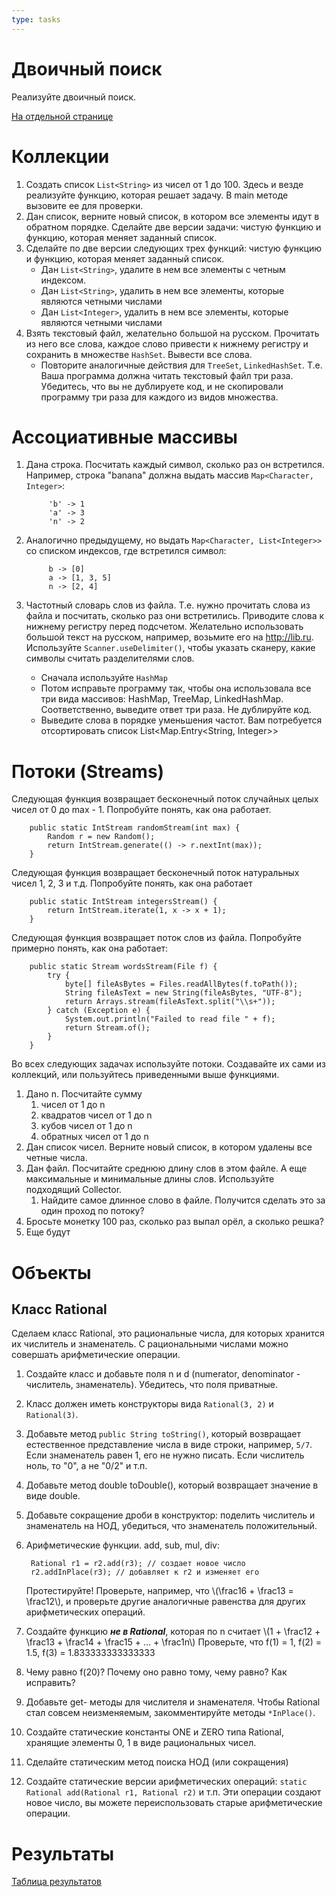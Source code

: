 ```yaml
---
type: tasks
---
```

# Двоичный поиск

Реализуйте двоичный поиск.

[На отдельной странице](binary.md)

# Коллекции
1. Создать список `List<String>` из чисел от 1 до 100. Здесь и везде реализуйте функцию, которая решает задачу. В main методе
вызовите ее для проверки.
1. Дан список, верните новый список, в котором все элементы идут в обратном порядке. Сделайте две версии задачи: чистую функцию и функцию, которая меняет заданный список.
1. Сделайте по две версии следующих трех функций: чистую функцию и функцию, которая меняет заданный список.
   * Дан `List<String>`, удалите в нем все элементы с четным индексом.
   * Дан `List<String>`, удалить в нем все элементы, которые являются четными числами
   * Дан `List<Integer>`, удалить в нем все элементы, которые являются четными числами
1. Взять текстовый файл, желательно большой на русском. Прочитать из него все слова, каждое слово привести к нижнему регистру и
   сохранить в множестве `HashSet`. Вывести все слова.
   * Повторите аналогичные действия для `TreeSet`, `LinkedHashSet`. Т.е. Ваша программа должна читать текстовый файл три раза.
   Убедитесь, что вы не дублируете код, и не скопировали программу три раза для каждого из видов множества.

# Ассоциативные массивы
1. Дана строка. Посчитать каждый символ, сколько раз он встретился. Например, строка "banana" должна выдать массив `Map<Character, Integer>`:

            'b' -> 1
            'a' -> 3
            'n' -> 2

1. Аналогично предыдущему, но выдать `Map<Character, List<Integer>>` со списком индексов, где встретился символ:

            b -> [0]
            a -> [1, 3, 5]
            n -> [2, 4]
            
1. Частотный словарь слов из файла. Т.е. нужно прочитать слова из файла и посчитать, сколько раз они встретились. Приводите слова к нижнему регистру перед подсчетом. Желательно использовать большой текст на русском, например, возьмите его на http://lib.ru. Используйте `Scanner.useDelimiter()`, чтобы указать сканеру, какие символы считать разделителями слов.
   * Сначала используйте `HashMap`
   * Потом исправьте программу так, чтобы она использовала все три вида массивов: HashMap, TreeMap, LinkedHashMap. Соответственно, выведите ответ три раза. Не дублируйте код.
   * Выведите слова в порядке уменьшения частот. Вам потребуется отсортировать список List<Map.Entry<String, Integer>>
   
# Потоки (Streams)

Следующая функция возвращает бесконечный поток случайных целых чисел от 0 до max - 1. Попробуйте понять, как она работает.

        public static IntStream randomStream(int max) {
            Random r = new Random();
            return IntStream.generate(() -> r.nextInt(max));
        }
        
Следующая функция возвращает бесконечный поток натуральных чисел 1, 2, 3 и т.д. Попробуйте понять, как она работает

        public static IntStream integersStream() {
            return IntStream.iterate(1, x -> x + 1);
        }
        
Следующая функция возвращает поток слов из файла. Попробуйте примерно понять, как она работает:

        public static Stream wordsStream(File f) {
            try {
                byte[] fileAsBytes = Files.readAllBytes(f.toPath());
                String fileAsText = new String(fileAsBytes, "UTF-8");
                return Arrays.stream(fileAsText.split("\\s+"));
            } catch (Exception e) {
                System.out.println("Failed to read file " + f);
                return Stream.of();
            }
        }

Во всех следующих задачах используйте потоки. Создавайте их сами из коллекций, или пользуйтесь приведенными выше функциями.

1. Дано n. Посчитайте сумму
    1. чисел от 1 до n
    1. квадратов чисел от 1 до n
    1. кубов чисел от 1 до n
    1. обратных чисел от 1 до n
1. Дан список чисел. Верните новый список, в котором удалены все четные числа.
1. Дан файл. Посчитайте среднюю длину слов в этом файле. А еще максимальные и минимальные длины слов. Используйте подходящий Collector.
    1. Найдите самое длинное слово в файле. Получится сделать это за один проход по потоку?
1. Бросьте монетку 100 раз, сколько раз выпал орёл, а сколько решка?
1. Еще будут

# Объекты

## Класс Rational
Сделаем класс Rational, это рациональные числа, для которых хранится их числитель и знаменатель. С рациональными числами можно совершать арифметические операции.

1. Создайте класс и добавьте поля n и d (numerator, denominator - числитель, знаменатель). Убедитесь, что поля приватные.
1. Класс должен иметь конструкторы вида `Rational(3, 2)` и `Rational(3)`.
1. Добавьте метод `public String toString()`, который возвращает естественное представление числа в виде строки, например, `5/7`. Если знаменатель равен 1, его не нужно писать. Если числитель ноль, то "0", а не "0/2" и т.п.
1. Добавьте метод double toDouble(), который возвращает значение в виде double.
1. Добавьте сокращение дроби в конструктор: поделить числитель и знаменатель на НОД, убедиться, что знаменатель положительный.
1. Арифметические функции. add, sub, mul, div:

        Rational r1 = r2.add(r3); // создает новое число
        r2.addInPlace(r3); // добавляет к r2 и изменяет его
        
   Протестируйте! Проверьте, например, что \\(\\frac16 + \\frac13 = \\frac12\\), и проверьте другие аналогичные равенства для других арифметических операций.
1. Создайте функцию ___не в Rational___, которая по n считает
\\(1 + \\frac12 + \\frac13 + \\frac14 + \\frac15 + ... + \\frac1n\\)
Проверьте, что f(1) = 1, f(2) = 1.5, f(3) = 1.833333333333333
1. Чему равно f(20)? Почему оно равно тому, чему равно? Как исправить?
1.  Добавьте get- методы для числителя и знаменателя. Чтобы Rational стал совсем неизменяемым, закомментируйте методы `*InPlace()`.
1. Создайте статические константы ONE и ZERO типа Rational, хранящие элементы 0, 1 в виде рациональных чисел.
1. Сделайте статическим метод поиска НОД (или сокращения)
1. Создайте статические версии арифметических операций: `static Rational add(Rational r1, Rational r2)` и т.п. Эти операции создают новое число, вы можете переиспользовать старые арифметические операции.

# Результаты
[Таблица результатов](https://docs.google.com/spreadsheets/d/12ubuHbo3h20FZSRFgpa3Bv9GG9rWmgN4udoMpMgdyDo/edit?usp=sharing)
